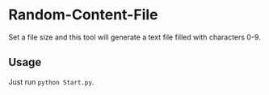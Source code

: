 # Random-Content-File
Set a file size and this tool will generate a text file filled with characters 0-9.

## Usage
Just run `python Start.py`.